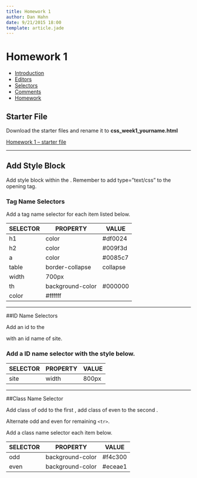 ```yaml
---
title: Homework 1
author: Dan Hahn
date: 9/21/2015 18:00
template: article.jade
---
```


# Homework 1

* [Introduction]()
* [Editors](editors.html)
* [Selectors](selectors.html)
* [Comments](comments.html)
* [Homework](homework.html)

## Starter File

Download the starter files and rename it to **css_week1_yourname.html**

[Homework 1 – starter file](css-homework1.txt)

---

## Add Style Block

Add style block within the <head>.  Remember to add type=”text/css” to the opening tag.

### Tag Name Selectors

Add a tag name selector for each item listed below.

SELECTOR|PROPERTY|VALUE
-|-|-
h1|color|#df0024
h2|color|#009f3d
a|color|#0085c7
table|border-collapse|collapse
|width|700px
th|background-color|#000000
|color|#ffffff

---

##ID Name Selectors

Add an id to the <div> with an id name of site.

### Add a ID name selector with the style below.

SELECTOR|PROPERTY|VALUE
-|-|-
site|width|800px

---

##Class Name Selector

Add class of odd to the first <tr>, add class of even to the second <tr>.

Alternate odd and even for remaining `<tr>`.

Add a class name selector each item below.

SELECTOR|PROPERTY|VALUE
-|-|-
odd|background-color|#f4c300
even|background-color|#eceae1

<div class="homework-view" data-lesson="lesson1"></div>
